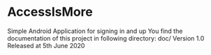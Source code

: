 # AccessIsMore
Simple Android Application for signing in and up
You find the documentation of this project in following directory: doc/
Version 1.0
Released at 5th June 2020

